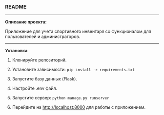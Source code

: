 ### README
***
**Описание проекта:**

Приложение для учета спортивного инвентаря со функционалом для пользователей и администраторов.
***
**Установка**

1. Клонируйте репозиторий.

2. Установите зависимости: ```pip install -r requirements.txt```

3. Запустите базу данных (Flask).

4. Настройте .env файл.

5. Запустите сервер: ```python manage.py runserver```

6. Перейдите на <http://localhost:8000> для работы с приложением.
